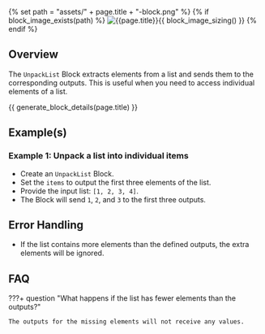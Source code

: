 {% set path = "assets/" + page.title + "-block.png" %}
{% if block_image_exists(path) %}
![{{page.title}}]({{path}}){{ block_image_sizing() }}
{% endif %}

## Overview
The `UnpackList` Block extracts elements from a list and sends them to the corresponding outputs. This is useful when you need to access individual elements of a list.

{{ generate_block_details(page.title) }}

## Example(s)

### Example 1: Unpack a list into individual items
- Create an `UnpackList` Block.
- Set the `items` to output the first three elements of the list.
- Provide the input list: `[1, 2, 3, 4]`.
- The Block will send `1`, `2`, and `3` to the first three outputs.

## Error Handling
- If the list contains more elements than the defined outputs, the extra elements will be ignored.

## FAQ

???+ question "What happens if the list has fewer elements than the outputs?"

    The outputs for the missing elements will not receive any values.

